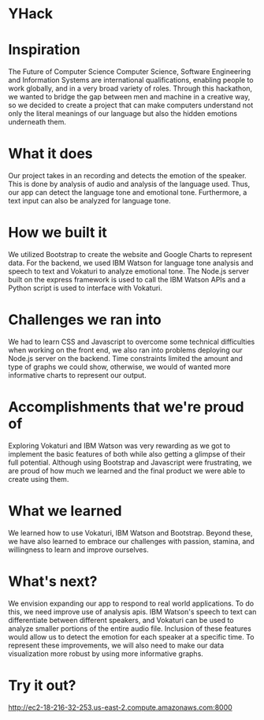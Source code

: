 # YHack

# Inspiration
The Future of Computer Science Computer Science, Software Engineering and Information Systems are international qualifications, enabling people to work globally, and in a very broad variety of roles. Through this hackathon, we wanted to bridge the gap between men and machine in a creative way, so we decided to create a project that can make computers understand not only the literal meanings of our language but also the hidden emotions underneath them.

# What it does
Our project takes in an recording and detects the emotion of the speaker. This is done by analysis of audio and analysis of the language used. Thus, our app can detect the language tone and emotional tone. Furthermore, a text input can also be analyzed for language tone.

# How we built it
We utilized Bootstrap to create the website and Google Charts to represent data. For the backend, we used IBM Watson for language tone analysis and speech to text and Vokaturi to analyze emotional tone. The Node.js server built on the express framework is used to call the IBM Watson APIs and a Python script is used to interface with Vokaturi.

# Challenges we ran into
We had to learn CSS and Javascript to overcome some technical difficulties when working on the front end, we also ran into problems deploying our Node.js server on the backend. Time constraints limited the amount and type of graphs we could show, otherwise, we would of wanted more informative charts to represent our output.

# Accomplishments that we're proud of
Exploring Vokaturi and IBM Watson was very rewarding as we got to implement the basic features of both while also getting a glimpse of their full potential. Although using Bootstrap and Javascript were frustrating, we are proud of how much we learned and the final product we were able to create using them.

# What we learned
We learned how to use Vokaturi, IBM Watson and Bootstrap. Beyond these, we have also learned to embrace our challenges with passion, stamina, and willingness to learn and improve ourselves.

# What's next?
We envision expanding our app to respond to real world applications. To do this, we need improve use of analysis apis. IBM Watson's speech to text can differentiate between different speakers, and Vokaturi can be used to analyze smaller portions of the entire audio file. Inclusion of these features would allow us to detect the emotion for each speaker at a specific time. To represent these improvements, we will also need to make our data visualization more robust by using more informative graphs.

# Try it out?
http://ec2-18-216-32-253.us-east-2.compute.amazonaws.com:8000

